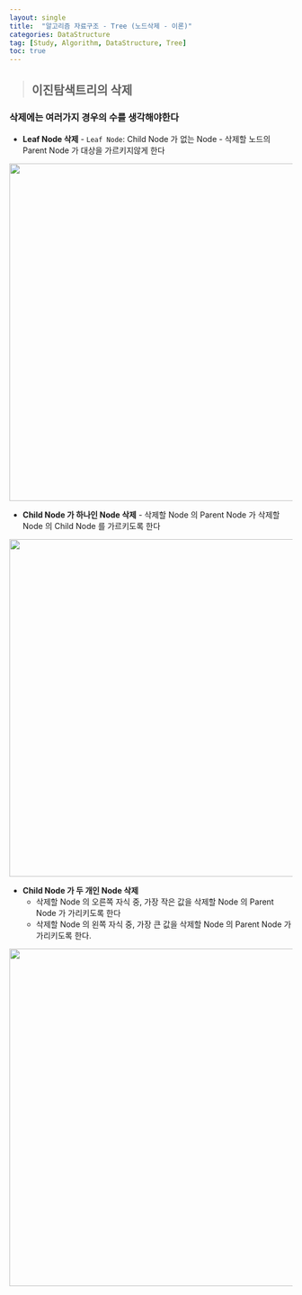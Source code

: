```yaml
---
layout: single
title:  "알고리즘 자료구조 - Tree (노드삭제 - 이론)"
categories: DataStructure
tag: [Study, Algorithm, DataStructure, Tree]
toc: true
---
```


> ## 이진탐색트리의 삭제

### 삭제에는 여러가지 경우의 수를 생각해야한다
  * __Leaf Node 삭제__
        - `Leaf Node`: Child Node 가 없는 Node
        - 삭제할 노드의 Parent Node 가 대상을 가르키지않게 한다
    
<p align="center"><img src="http://www.fun-coding.org/00_Images/tree_remove_leaf.png" width="600" /></p>

  * __Child Node 가 하나인 Node 삭제__
        - 삭제할 Node 의 Parent Node 가 삭제할 Node 의 Child Node 를 가르키도록 한다

<p align="center"><img src="http://www.fun-coding.org/00_Images/tree_remove_1child.png" width="600" /></p>

* __Child Node 가 두 개인 Node 삭제__
    - 삭제할 Node 의 오른쪽 자식 중, 가장 작은 값을 삭제할 Node 의 Parent Node 가 가리키도록 한다
    - 삭제할 Node 의 왼쪽 자식 중, 가장 큰 값을 삭제할 Node 의 Parent Node 가 가리키도록 한다.

<p align="center"><img src="http://www.fun-coding.org/00_Images/tree_remove_2child.png" width="600" /></p>

